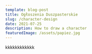 ```yaml
---
template: blog-post
title: Ogłoszenia Duszpasterskie
slug: /character-design
date: 2021-07-25
description: How to draw a character
featuredImage: /assets/papiez.jpg
---
```


kkkkkkkkkkkk






